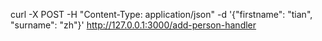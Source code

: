 curl -X POST -H "Content-Type: application/json"  -d '{"firstname": "tian", "surname": "zh"}'     http://127.0.0.1:3000/add-person-handler